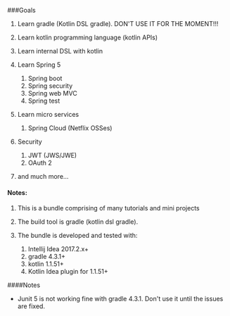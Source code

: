 ###Goals

1. Learn gradle (Kotlin DSL gradle). DON'T USE IT FOR THE MOMENT!!!
1. Learn kotlin programming language (kotlin APIs)
1. Learn internal DSL with kotlin
1. Learn Spring 5 

    1. Spring boot
    1. Spring security
    1. Spring web MVC
    1. Spring test
    
1. Learn micro services

    1. Spring Cloud (Netflix OSSes)
    
1. Security
  
    1. JWT (JWS/JWE) 
    1. OAuth 2
    
1. and much more...

#### Notes:
1. This is a bundle comprising of many tutorials and mini projects
1. The build tool is gradle (kotlin dsl gradle).
1. The bundle is developed and tested with:

    1. Intellij Idea 2017.2.x+
    1. gradle 4.3.1+
    1. kotlin 1.1.51+
    1. Kotlin Idea plugin for 1.1.51+
    
####Notes
* Junit 5 is not working fine with gradle 4.3.1. Don't use it until the issues are fixed.

